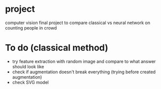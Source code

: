 # project
computer vision final project to compare classical vs neural network on counting people in crowd
# To do (classical method)
- try feature extraction with random image and compare to what answer should look like
- check if augmentation doesn't break everything (trying before created augmentation)
- check SVG model 
